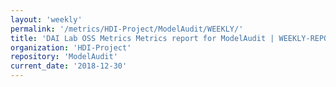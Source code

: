 ```yaml
---
layout: 'weekly'
permalink: '/metrics/HDI-Project/ModelAudit/WEEKLY/'
title: 'DAI Lab OSS Metrics Metrics report for ModelAudit | WEEKLY-REPORT-2018-12-30'
organization: 'HDI-Project'
repository: 'ModelAudit'
current_date: '2018-12-30'
---
```

